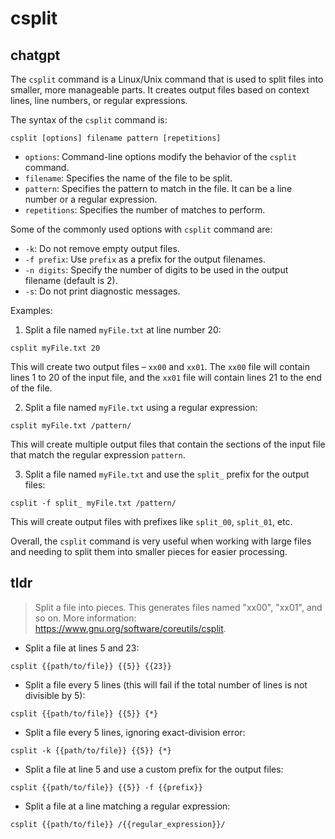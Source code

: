 # csplit 
## chatgpt 
The `csplit` command is a Linux/Unix command that is used to split files into smaller, more manageable parts. It creates output files based on context lines, line numbers, or regular expressions.

The syntax of the `csplit` command is:

```
csplit [options] filename pattern [repetitions]
```

- `options`: Command-line options modify the behavior of the `csplit` command.
- `filename`: Specifies the name of the file to be split.
- `pattern`: Specifies the pattern to match in the file. It can be a line number or a regular expression.
- `repetitions`: Specifies the number of matches to perform.

Some of the commonly used options with `csplit` command are:

- `-k`: Do not remove empty output files.
- `-f prefix`: Use `prefix` as a prefix for the output filenames.
- `-n digits`: Specify the number of digits to be used in the output filename (default is 2).
- `-s`: Do not print diagnostic messages.

Examples:

1. Split a file named `myFile.txt` at line number 20:

```
csplit myFile.txt 20
```

This will create two output files – `xx00` and `xx01`. The `xx00` file will contain lines 1 to 20 of the input file, and the `xx01` file will contain lines 21 to the end of the file.

2. Split a file named `myFile.txt` using a regular expression:

```
csplit myFile.txt /pattern/
```

This will create multiple output files that contain the sections of the input file that match the regular expression `pattern`.

3. Split a file named `myFile.txt` and use the `split_` prefix for the output files:

```
csplit -f split_ myFile.txt /pattern/
```

This will create output files with prefixes like `split_00`, `split_01`, etc.

Overall, the `csplit` command is very useful when working with large files and needing to split them into smaller pieces for easier processing. 

## tldr 
 
> Split a file into pieces.
> This generates files named "xx00", "xx01", and so on.
> More information: <https://www.gnu.org/software/coreutils/csplit>.

- Split a file at lines 5 and 23:

`csplit {{path/to/file}} {{5}} {{23}}`

- Split a file every 5 lines (this will fail if the total number of lines is not divisible by 5):

`csplit {{path/to/file}} {{5}} {*}`

- Split a file every 5 lines, ignoring exact-division error:

`csplit -k {{path/to/file}} {{5}} {*}`

- Split a file at line 5 and use a custom prefix for the output files:

`csplit {{path/to/file}} {{5}} -f {{prefix}}`

- Split a file at a line matching a regular expression:

`csplit {{path/to/file}} /{{regular_expression}}/`

